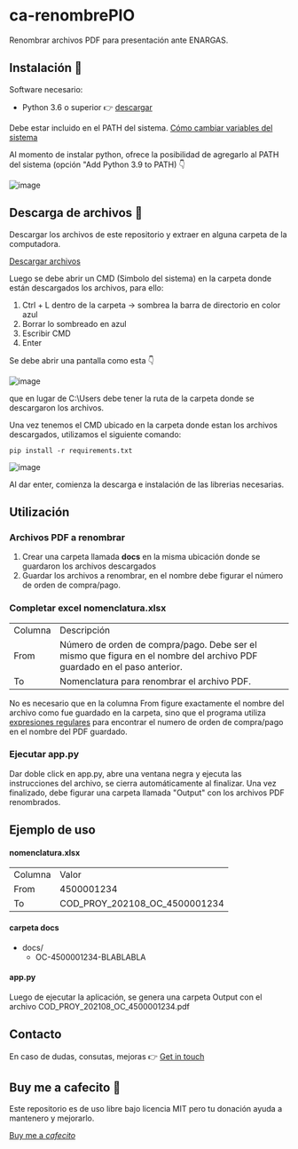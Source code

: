 # ca-renombrePIO

Renombrar archivos PDF para presentación ante ENARGAS.

## Instalación 🔧

Software necesario:
<ul>
  <li>Python 3.6 o superior 👉 <a href="https://www.python.org/downloads/">descargar</a></li>
</ul>

Debe estar incluido en el PATH del sistema. <a href="https://www.java.com/es/download/help/path_es.html">Cómo cambiar variables del sistema</a>

Al momento de instalar python, ofrece la posibilidad de agregarlo al PATH del sistema (opción "Add Python 3.9 to PATH) 👇

![image](https://user-images.githubusercontent.com/84155397/126665001-5b8d2fe9-d690-4f3b-ac5a-45b2f6036e99.png)

## Descarga de archivos 📂
Descargar los archivos de este repositorio y extraer en alguna carpeta de la computadora. 

<a href="https://github.com/yagopajarino/ca-renombrePIO/archive/refs/heads/main.zip">Descargar archivos</a>

Luego se debe abrir un CMD (Simbolo del sistema) en la carpeta donde están descargados los archivos, para ello:
<ol>
<li>Ctrl + L dentro de la carpeta -> sombrea la barra de directorio en color azul</li>
<li>Borrar lo sombreado en azul</li>
<li>Escribir CMD</li>
<li>Enter</li>
</ol>

Se debe abrir una pantalla como esta 👇

![image](https://user-images.githubusercontent.com/84155397/126667543-787fb8a6-12aa-4a75-a4de-5e9cf466abc7.png)

que en lugar de C:\Users debe tener la ruta de la carpeta donde se descargaron los archivos.

Una vez tenemos el CMD ubicado en la carpeta donde estan los archivos descargados, utilizamos el siguiente comando:
```
pip install -r requirements.txt
```
![image](https://user-images.githubusercontent.com/84155397/126671901-76f11023-a516-4b52-a2da-78e71b291656.png)

Al dar enter, comienza la descarga e instalación de las librerias necesarias.

## Utilización

### Archivos PDF a renombrar

1. Crear una carpeta llamada <b>docs</b> en la misma ubicación donde se guardaron los archivos descargados
2. Guardar los archivos a renombrar, en el nombre debe figurar el número de orden de compra/pago.

### Completar excel nomenclatura.xlsx

<table>
<tr>
  <td>Columna</td>
  <td>Descripción</td>
</tr>
<tr>
  <td>From</td>
  <td>Número de orden de compra/pago. Debe ser el mismo que figura en el nombre del archivo PDF guardado en el paso anterior.</td>
</tr>
<tr>
  <td>To</td>
  <td>Nomenclatura para renombrar el archivo PDF.</td>
</tr>
</table>

No es necesario que en la columna From figure exactamente el nombre del archivo como fue guardado en la carpeta, sino que el programa utiliza <a href="https://es.wikipedia.org/wiki/Expresi%C3%B3n_regular">expresiones regulares</a> 
para encontrar el numero de orden de compra/pago en el nombre del PDF guardado.

### Ejecutar app.py

Dar doble click en app.py, abre una ventana negra y ejecuta las instrucciones del archivo, se cierra automáticamente al finalizar.
Una vez finalizado, debe figurar una carpeta llamada "Output" con los archivos PDF renombrados.

## Ejemplo de uso

#### nomenclatura.xlsx

<table>
<tr>
  <td>Columna</td>
  <td>Valor</td>
</tr>
<tr>
  <td>From</td>
  <td>4500001234</td>
</tr>
<tr>
  <td>To</td>
  <td>COD_PROY_202108_OC_4500001234</td>
</tr>
</table>

#### carpeta docs

* docs/
  * OC-4500001234-BLABLABLA

#### app.py
Luego de ejecutar la aplicación, se genera una carpeta Output con el archivo COD_PROY_202108_OC_4500001234.pdf

## Contacto
En caso de dudas, consutas, mejoras 👉 <a href="https://yagopajarino.github.io/repos-contact/?ca-renombrePIO" target="_blank">Get in touch</a>

## Buy me a cafecito :money_with_wings:
Este repositorio es de uso libre bajo licencia MIT pero tu donación ayuda a mantenero y mejorarlo.

<a href="https://cafecito.app/yagopajarino" target="_blank">Buy me a <em>cafecito</em></a>
